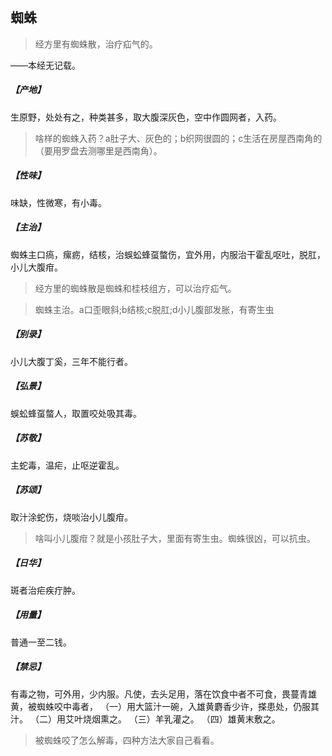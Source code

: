 ## 蜘蛛

> 经方里有蜘蛛散，治疗疝气的。

——本经无记载。
##### 【产地】
生原野，处处有之，种类甚多，取大腹深灰色，空中作圆网者，入药。

> 啥样的蜘蛛入药？a肚子大、灰色的；b织网很圆的；c生活在房屋西南角的（要用罗盘去测哪里是西南角）。

##### 【性味】
味缺，性微寒，有小毒。
##### 【主治】
蜘蛛主口瘑，瘰疬，结核，治蜈蚣蜂虿螫伤，宜外用，内服治干霍乱呕吐，脱肛，小儿大腹疳。

> 经方里的蜘蛛散是蜘蛛和桂枝组方，可以治疗疝气。

> 蜘蛛主治。a口歪眼斜;b结核;c脱肛;d小儿腹部发胀，有寄生虫

##### 【别录】
小儿大腹丁奚，三年不能行者。
##### 【弘景】
蜈蚣蜂虿螫人，取置咬处吸其毒。
##### 【苏敬】
主蛇毒，温疟，止呕逆霍乱。
##### 【苏颂】
取汁涂蛇伤，烧啖治小儿腹疳。

> 啥叫小儿腹疳？就是小孩肚子大，里面有寄生虫。蜘蛛很凶，可以抗虫。

##### 【日华】
斑者治疟疾疔肿。
##### 【用量】
普通一至二钱。
##### 【禁忌】
有毒之物，可外用，少内服。凡使，去头足用，落在饮食中者不可食，畏蔓青雄黄，被蜘蛛咬中毒者，
（一）用大篮汁一碗，入雄黄麝香少许，搽患处，仍服其汁。
（二）用艾叶烧烟熏之。
（三）羊乳灌之。
（四）雄黄末敷之。

> 被蜘蛛咬了怎么解毒，四种方法大家自己看看。